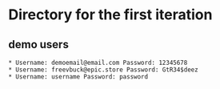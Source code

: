 # Directory for the first iteration #

## demo users ##
    * Username: demoemail@email.com Password: 12345678
    * Username: freevbuck@epic.store Password: GtR34$deez
    * Username: username Password: password
    
